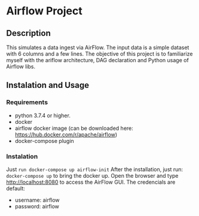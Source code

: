 # Airflow Project

## Description

This simulates a data ingest via AirFlow.
The input data is a simple dataset with 6 columns and a few lines.
The objective of this project is to familiarize myself with the ariflow architecture,  DAG declaration and Python usage of Airflow libs.

## Instalation and Usage

### Requirements

- python 3.7.4 or higher.
- docker
- airflow docker image (can be downloaded here: <https://hub.docker.com/r/apache/airflow>)
- docker-compose plugin

### Instalation

Just `run docker-compose up airflow-init`
After the installation, just run: `docker-compose up` to bring the docker up.
Open the browser and type <http://localhost:8080> to access the AirFlow GUI.
The credencials are default:

- username: airflow
- password: airflow
